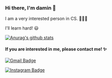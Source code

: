 ### Hi there, I'm damin 👋

I am a very interested person in CS. 👩🏻‍💻

I'll learn hard! 😃

<!--
**damingu/damingu** is a ✨ _special_ ✨ repository because its `README.md` (this file) appears on your GitHub profile.

Here are some ideas to get you started:

- 🔭 I’m currently working on ...
- 🌱 I’m currently learning ...
- 👯 I’m looking to collaborate on ...
- 🤔 I’m looking for help with ...
- 💬 Ask me about ...
- 📫 How to reach me: ...
- 😄 Pronouns: ...
- ⚡ Fun fact: ...
  -->



[![Anurag's github stats](https://github-readme-stats.vercel.app/api?username=damingu)](https://github.com/anuraghazra/github-readme-stats)



#### If you are interested in me, please contact me! ✨

[![Gmail Badge](https://img.shields.io/badge/Gmail-d14836?style=flat-square&logo=Gmail&logoColor=white&link=mailto:daministrator1211@gmail.com)](mailto:daministrator1211@gmail.com)

[![Instagram Badge](https://img.shields.io/badge/Instagram-e4405f?style=flat-square&logo=Instagram&logoColor=white&link=https://www.instagram.com/ming_9da/)](https://www.instagram.com/ming_9da/)


